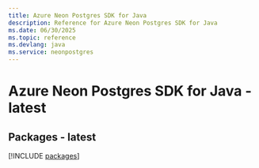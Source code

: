 ```yaml
---
title: Azure Neon Postgres SDK for Java
description: Reference for Azure Neon Postgres SDK for Java
ms.date: 06/30/2025
ms.topic: reference
ms.devlang: java
ms.service: neonpostgres
---
```

# Azure Neon Postgres SDK for Java - latest
## Packages - latest
[!INCLUDE [packages](neon-postgres-index.md)]